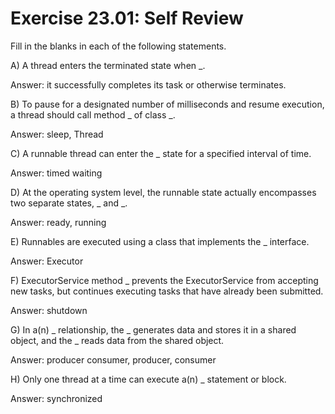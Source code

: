 # Exercise 23.01: Self Review

Fill in the blanks in each of the following statements.

A) A thread enters the terminated state when _.

Answer: it successfully completes its task or otherwise terminates.

B) To pause for a designated number of milliseconds and resume execution, a thread should call method \_ of class _.

Answer: sleep, Thread

C) A runnable thread can enter the _ state for a specified interval of time.

Answer: timed waiting

D) At the operating system level, the runnable state actually encompasses two separate states, \_ and _.

Answer: ready, running

E) Runnables are executed using a class that implements the _ interface.

Answer: Executor

F) ExecutorService method _ prevents the ExecutorService from accepting new tasks, but continues executing tasks that have already been submitted.

Answer: shutdown

G) In a(n) \_ relationship, the \_ generates data and stores it in a shared object, and the _ reads data from the shared object.

Answer: producer consumer, producer, consumer

H) Only one thread at a time can execute a(n) _ statement or block.

Answer: synchronized